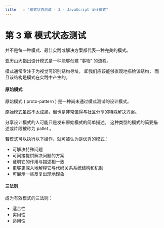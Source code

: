 ```yaml
---
title   : "模式状态测试 - 3 - JavaScript 设计模式"
---
```


第 3 章 模式状态测试
==================

并不是每一种模式、最佳实践或解决方案都代表一种完美的模式。

亚历山大指出设计模式是一种能够创建 “事物” 的流程。

模式通常专注于为视觉可识别结构寻址，
即我们应该能够直观地描绘该结构，
而且该结构是模式在实践中产生的。

#### 原始模式

原始模式 ( proto-pattern ) 是一种尚未通过模式测试的设计模式。

原始模式虽然不太成熟，但也是非常值得与社区分享的特殊解决方案。

分享设计模式的人可能只是发布原始模式的简单描述。
这种类型的模式的简要描述或片段被称为 patlet 。

若模式可以执行以下操作，就可被认为是优秀的模式：

- 可解决特殊问题
- 可间接提供解决问题的方案
- 证明它的作用与描述相一致
- 更够更深入地解释它与代码关系系统结构和机制
- 可展示一些反复出现地现象

#### 三法则

成为有效模式的三法则：

- 适合性
- 实用性
- 适用性
